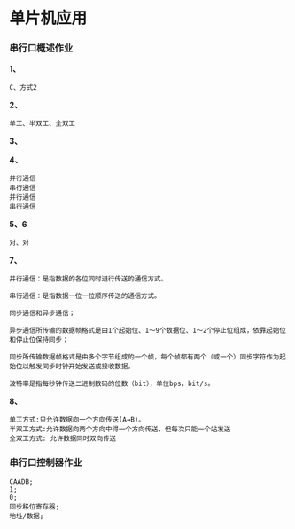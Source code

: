 # 单片机应用

### 串行口概述作业

**1、**

```
C、方式2
```

**2、**

``单工、半双工、全双工``

**3、**



**4、** 

 ```
 并行通信
 串行通信
 并行通信
 串行通信
 ```

**5、6**

`对、对`

**7、**

```
并行通信：是指数据的各位同时进行传送的通信方式。

串行通信：是指数据一位一位顺序传送的通信方式。

同步通信和异步通信；

异步通信所传输的数据帧格式是由1个起始位、1～9个数据位、1～2个停止位组成，依靠起始位和停止位保持同步；

同步所传输数据帧格式是由多个字节组成的一个帧，每个帧都有两个（或一个）同步字符作为起始位以触发同步时钟开始发送或接收数据。

波特率是指每秒钟传送二进制数码的位数（bit），单位bps，bit/s。
```
**8、**
```
单工方式:只允许数据向一个方向传送(A→B)。
半双工方式:允许数据向两个方向中得一个方向传送，但每次只能一个站发送
全双工方式: 允许数据同时双向传送
```

### 串行口控制器作业

```
CAADB;
1;
0;
同步移位寄存器;
地址/数据;
```

